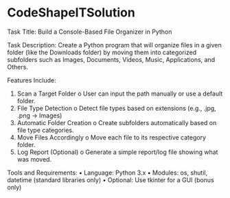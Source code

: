 # CodeShapeITSolution
Task Title: 
Build a Console-Based File Organizer in Python 
 
Task Description: 
Create a Python program that will organize files in a given 
folder (like the Downloads folder) by moving them into 
categorized subfolders such as Images, Documents, Videos, 
Music, Applications, and Others. 
 
Features Include: 
1. Scan a Target Folder 
o User can input the path manually or use a default 
folder. 
2. File Type Detection 
o Detect file types based on extensions (e.g., .jpg, .png → Images) 
3. Automatic Folder Creation 
o Create subfolders automatically based on file type 
categories. 
4. Move Files Accordingly 
o Move each file to its respective category folder. 
5. Log Report (Optional) 
o Generate a simple report/log file showing what was 
moved. 
 
Tools and Requirements: 
• Language: Python 3.x 
• Modules: os, shutil, datetime (standard libraries only) 
• Optional: Use tkinter for a GUI (bonus only)
